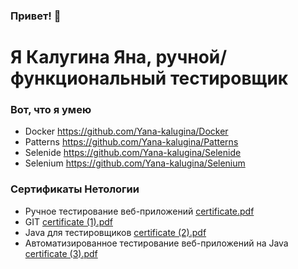 ### Привет! 👋

# Я Калугина Яна, ручной/функциональный тестировщик

### Вот, что я умею
* Docker https://github.com/Yana-kalugina/Docker
* Patterns https://github.com/Yana-kalugina/Patterns
* Selenide https://github.com/Yana-kalugina/Selenide
* Selenium https://github.com/Yana-kalugina/Selenium

### Сертификаты Нетологии
* Ручное тестирование веб-приложений [certificate.pdf](https://github.com/Yana-kalugina/Yana-kalugina/files/9900884/certificate.pdf)
* GIT [certificate (1).pdf](https://github.com/Yana-kalugina/Yana-kalugina/files/9900890/certificate.1.pdf)
* Java для тестировщиков [certificate (2).pdf](https://github.com/Yana-kalugina/Yana-kalugina/files/9900906/certificate.2.pdf)
* Автоматизированное тестирование веб-приложений на Java [certificate (3).pdf](https://github.com/Yana-kalugina/Yana-kalugina/files/9900921/certificate.3.pdf)

<!--
**Yana-kalugina/Yana-kalugina** is a ✨ _special_ ✨ repository because its `README.md` (this file) appears on your GitHub profile.
